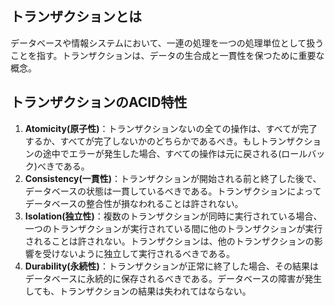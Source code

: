 ## トランザクションとは
データベースや情報システムにおいて、一連の処理を一つの処理単位として扱うことを指す。トランザクションは、データの生合成と一貫性を保つために重要な概念。

## トランザクションのACID特性
1. **Atomicity(原子性)**：トランザクションないの全ての操作は、すべてが完了するか、すべてが完了しないかのどちらかであるべき。もしトランザクションの途中でエラーが発生した場合、すべての操作は元に戻される(ロールバック)べきである。
2. **Consistency(一貫性)**：トランザクションが開始される前と終了した後で、データベースの状態は一貫しているべきである。トランザクションによってデータベースの整合性が損なわれることは許されない。
3. **Isolation(独立性)**：複数のトランザクションが同時に実行されている場合、一つのトランザクションが実行されている間に他のトランザクションが実行されることは許されない。トランザクションは、他のトランザクションの影響を受けないように独立して実行されるべきである。
4. **Durability(永続性)**：トランザクションが正常に終了した場合、その結果はデータベースに永続的に保存されるべきである。データベースの障害が発生しても、トランザクションの結果は失われてはならない。

